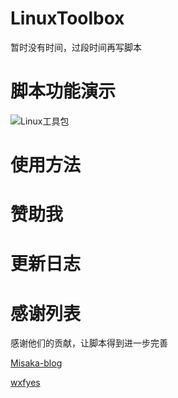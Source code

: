 # LinuxToolbox

暂时没有时间，过段时间再写脚本

# 脚本功能演示

![Linux工具包](https://user-images.githubusercontent.com/59786070/147936381-8a7ab098-65aa-4b32-a48e-a5fb96966cd6.png)

# 使用方法

# 赞助我

# 更新日志

# 感谢列表
感谢他们的贡献，让脚本得到进一步完善

[Misaka-blog](https://github.com/Misaka-blog/MisakaLinuxToolbox)

[wxfyes](https://github.com/wxfyes/bt)
